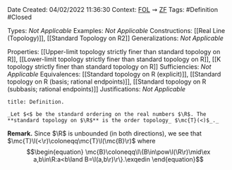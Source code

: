 <br />
<br />

Date Created: 04/02/2022 11:36:30
Context: [$\textrm{FOL}$](obsidian://open?file=First%20Order%20Logic)$\,\,\rightsquigarrow\,\,$[$\textrm{ZF}$](obsidian://open?file=Zermelo-Fraenkel%20Set%20Theory)
Tags: #Definition #Closed  

Types: _Not Applicable_
Examples: _Not Applicable_
Constructions: [[Real Line (Topology)]], [[Standard Topology on R2]]
Generalizations: _Not Applicable_

Properties: [[Upper-limit topology strictly finer than standard topology on R]], [[Lower-limit topology strictly finer than standard topology on R]], [[K topology strictly finer than standard topology on R]]
Sufficiencies: _Not Applicable_
Equivalences: [[Standard topology on R (explicit)]], [[Standard topology on R (basis; rational endpoints)]], [[Standard topology on R (subbasis; rational endpoints)]]
Justifications: _Not Applicable_

``` ad-Definition
title: Definition.

_Let $<$ be the standard ordering on the real numbers $\R$. The **standard topology on $\R$** is the order topology_ $\mc{T}(<)$_._

```

**Remark.** Since $\R$ is unbounded (in both directions), we see that $\mc{T}\l(<\r)\coloneqq\mc{T}\l(\mc{B}\r)$ where
$$\begin{equation}
    \mc{B}\coloneqq\l\{B\in\pow\l(\R\r)\mid\ex a,b\in\R:a<b\land B=\l(a,b\r)\r\}.\exqedin
\end{equation}$$

